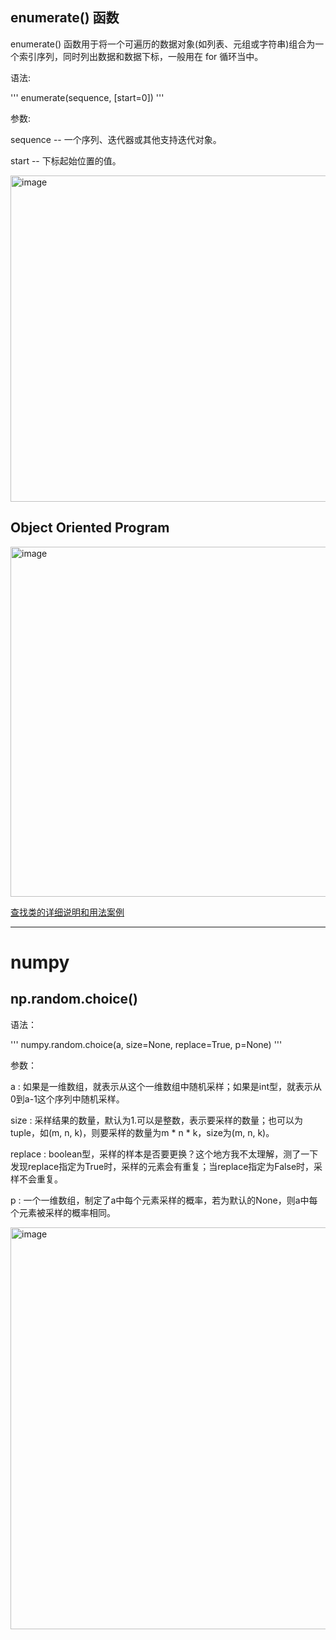 ## enumerate() 函数

enumerate() 函数用于将一个可遍历的数据对象(如列表、元组或字符串)组合为一个索引序列，同时列出数据和数据下标，一般用在 for 循环当中。

语法:

'''
enumerate(sequence, [start=0])
'''

参数:

sequence -- 一个序列、迭代器或其他支持迭代对象。

start -- 下标起始位置的值。

<img width="522" alt="image" src="https://github.com/corianderK/corianderleetcodediary/assets/65326195/435d21d8-e51a-4350-990b-239025de4ee7">

## Object Oriented Program 

<img width="560" alt="image" src="https://github.com/corianderK/corianderleetcodediary/assets/65326195/f63b638b-6f69-42bc-8c30-3609594fea0b">

[查找类的详细说明和用法案例](https://www.runoob.com/python/python-object.html)

****
# numpy
## np.random.choice()
语法：

'''
numpy.random.choice(a, size=None, replace=True, p=None)
'''

参数：

a : 如果是一维数组，就表示从这个一维数组中随机采样；如果是int型，就表示从0到a-1这个序列中随机采样。

size : 采样结果的数量，默认为1.可以是整数，表示要采样的数量；也可以为tuple，如(m, n, k)，则要采样的数量为m * n * k，size为(m, n, k)。

replace : boolean型，采样的样本是否要更换？这个地方我不太理解，测了一下发现replace指定为True时，采样的元素会有重复；当replace指定为False时，采样不会重复。

p : 一个一维数组，制定了a中每个元素采样的概率，若为默认的None，则a中每个元素被采样的概率相同。

<img width="643" alt="image" src="https://github.com/corianderK/corianderleetcodediary/assets/65326195/2d8f0e3b-403f-4414-80eb-44d472555c44">
